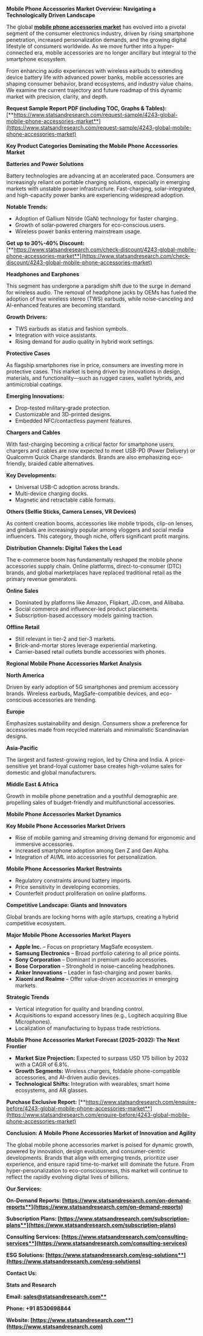 ﻿**Mobile Phone Accessories Market Overview: Navigating a Technologically Driven Landscape**

The global [**mobile phone accessories market**](https://www.statsandresearch.com/report/4243-global-mobile-phone-accessories-market) has evolved into a pivotal segment of the consumer electronics industry, driven by rising smartphone penetration, increased personalization demands, and the growing digital lifestyle of consumers worldwide. As we move further into a hyper-connected era, mobile accessories are no longer ancillary but integral to the smartphone ecosystem.

From enhancing audio experiences with wireless earbuds to extending device battery life with advanced power banks, mobile accessories are shaping consumer behavior, brand ecosystems, and industry value chains. We examine the current trajectory and future roadmap of this dynamic market with precision, clarity, and depth.

**Request Sample Report PDF (including TOC, Graphs & Tables):** [**https://www.statsandresearch.com/request-sample/4243-global-mobile-phone-accessories-market**](https://www.statsandresearch.com/request-sample/4243-global-mobile-phone-accessories-market)

**Key Product Categories Dominating the Mobile Phone Accessories Market**

**Batteries and Power Solutions**

Battery technologies are advancing at an accelerated pace. Consumers are increasingly reliant on portable charging solutions, especially in emerging markets with unstable power infrastructure. Fast-charging, solar-integrated, and high-capacity power banks are experiencing widespread adoption.

**Notable Trends:**

- Adoption of Gallium Nitride (GaN) technology for faster charging.
- Growth of solar-powered chargers for eco-conscious users.
- Wireless power banks entering mainstream usage.

**Get up to 30%-40% Discount:** [**https://www.statsandresearch.com/check-discount/4243-global-mobile-phone-accessories-market**](https://www.statsandresearch.com/check-discount/4243-global-mobile-phone-accessories-market)

**Headphones and Earphones**

This segment has undergone a paradigm shift due to the surge in demand for wireless audio. The removal of headphone jacks by OEMs has fueled the adoption of true wireless stereo (TWS) earbuds, while noise-canceling and AI-enhanced features are becoming standard.

**Growth Drivers:**

- TWS earbuds as status and fashion symbols.
- Integration with voice assistants.
- Rising demand for audio quality in hybrid work settings.

**Protective Cases**

As flagship smartphones rise in price, consumers are investing more in protective cases. This market is being driven by innovations in design, materials, and functionality—such as rugged cases, wallet hybrids, and antimicrobial coatings.

**Emerging Innovations:**

- Drop-tested military-grade protection.
- Customizable and 3D-printed designs.
- Embedded NFC/contactless payment features.

**Chargers and Cables**

With fast-charging becoming a critical factor for smartphone users, chargers and cables are now expected to meet USB-PD (Power Delivery) or Qualcomm Quick Charge standards. Brands are also emphasizing eco-friendly, braided cable alternatives.

**Key Developments:**

- Universal USB-C adoption across brands.
- Multi-device charging docks.
- Magnetic and retractable cable formats.

**Others (Selfie Sticks, Camera Lenses, VR Devices)**

As content creation booms, accessories like mobile tripods, clip-on lenses, and gimbals are increasingly popular among vloggers and social media influencers. This category, though niche, offers significant profit margins.

**Distribution Channels: Digital Takes the Lead**

The e-commerce boom has fundamentally reshaped the mobile phone accessories supply chain. Online platforms, direct-to-consumer (DTC) brands, and global marketplaces have replaced traditional retail as the primary revenue generators.

**Online Sales**

- Dominated by platforms like Amazon, Flipkart, JD.com, and Alibaba.
- Social commerce and influencer-led product placements.
- Subscription-based accessory models gaining traction.

**Offline Retail**

- Still relevant in tier-2 and tier-3 markets.
- Brick-and-mortar stores leverage experiential marketing.
- Carrier-based retail outlets bundle accessories with phones.

**Regional Mobile Phone Accessories Market Analysis**

**North America**

Driven by early adoption of 5G smartphones and premium accessory brands. Wireless earbuds, MagSafe-compatible devices, and eco-conscious accessories are trending.

**Europe**

Emphasizes sustainability and design. Consumers show a preference for accessories made from recycled materials and minimalistic Scandinavian designs.

**Asia-Pacific**

The largest and fastest-growing region, led by China and India. A price-sensitive yet brand-loyal customer base creates high-volume sales for domestic and global manufacturers.

**Middle East & Africa**

Growth in mobile phone penetration and a youthful demographic are propelling sales of budget-friendly and multifunctional accessories.

**Mobile Phone Accessories Market Dynamics**

**Key Mobile Phone Accessories Market Drivers**

- Rise of mobile gaming and streaming driving demand for ergonomic and immersive accessories.
- Increased smartphone adoption among Gen Z and Gen Alpha.
- Integration of AI/ML into accessories for personalization.

**Mobile Phone Accessories Market Restraints**

- Regulatory constraints around battery imports.
- Price sensitivity in developing economies.
- Counterfeit product proliferation on online platforms.

**Competitive Landscape: Giants and Innovators**

Global brands are locking horns with agile startups, creating a hybrid competitive ecosystem.

**Major Mobile Phone Accessories Market Players**

- **Apple Inc.** – Focus on proprietary MagSafe ecosystem.
- **Samsung Electronics** – Broad portfolio catering to all price points.
- **Sony Corporation** – Dominant in premium audio accessories.
- **Bose Corporation** – Stronghold in noise-canceling headphones.
- **Anker Innovations** – Leader in fast-charging and power banks.
- **Xiaomi and Realme** – Offer value-driven accessories in emerging markets.

**Strategic Trends**

- Vertical integration for quality and branding control.
- Acquisitions to expand accessory lines (e.g., Logitech acquiring Blue Microphones).
- Localization of manufacturing to bypass trade restrictions.

**Mobile Phone Accessories Market Forecast (2025–2032): The Next Frontier**

- **Market Size Projection:** Expected to surpass USD 175 billion by 2032 with a CAGR of 6.8%.
- **Growth Segments:** Wireless chargers, foldable phone-compatible accessories, and AI-driven audio devices.
- **Technological Shifts:** Integration with wearables, smart home ecosystems, and AR glasses.

**Purchase Exclusive Report:** [**https://www.statsandresearch.com/enquire-before/4243-global-mobile-phone-accessories-market**](https://www.statsandresearch.com/enquire-before/4243-global-mobile-phone-accessories-market)

**Conclusion: A Mobile Phone Accessories Market of Innovation and Agility**

The global mobile phone accessories market is poised for dynamic growth, powered by innovation, design evolution, and consumer-centric developments. Brands that align with emerging trends, prioritize user experience, and ensure rapid time-to-market will dominate the future. From hyper-personalization to eco-consciousness, this market will continue to reflect the rapidly evolving digital lives of billions.

**Our Services:**

**On-Demand Reports: [https://www.statsandresearch.com/on-demand-reports**](https://www.statsandresearch.com/on-demand-reports)**

**Subscription Plans: [https://www.statsandresearch.com/subscription-plans**](https://www.statsandresearch.com/subscription-plans)**

**Consulting Services: [https://www.statsandresearch.com/consulting-services**](https://www.statsandresearch.com/consulting-services)**

**ESG Solutions: [https://www.statsandresearch.com/esg-solutions**](https://www.statsandresearch.com/esg-solutions)**

**Contact Us:**

**Stats and Research**

**Email: [sales@statsandresearch.com**](mailto:sales@statsandresearch.com)**

**Phone: +91 8530698844**

**Website: [https://www.statsandresearch.com**](https://www.statsandresearch.com)**
